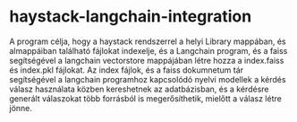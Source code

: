 # haystack-langchain-integration
A program célja, hogy a haystack rendszerrel a helyi Library mappában, és almappáiban található fájlokat indexelje, és a Langchain program, és a faiss segítségével a langchain vectorstore mappájában létre hozza a index.faiss és index.pkl fájlokat. Az index fájlok, és a faiss dokumnetum tár segítségével a langchain programhoz kapcsolódó nyelvi modellek a kérdés válasz használata közben kereshetnek az adatbázisban, és a kérdésre generált válaszokat több forrásból is megerősíthetik, mielőtt a válasz létre jönne.
